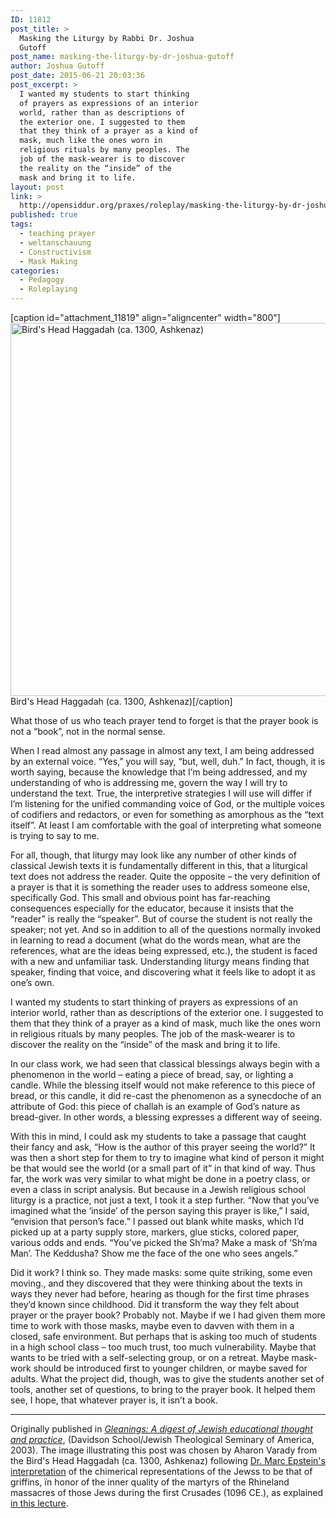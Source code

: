 ```yaml
---
ID: 11812
post_title: >
  Masking the Liturgy by Rabbi Dr. Joshua
  Gutoff
post_name: masking-the-liturgy-by-dr-joshua-gutoff
author: Joshua Gutoff
post_date: 2015-06-21 20:03:36
post_excerpt: >
  I wanted my students to start thinking
  of prayers as expressions of an interior
  world, rather than as descriptions of
  the exterior one. I suggested to them
  that they think of a prayer as a kind of
  mask, much like the ones worn in
  religious rituals by many peoples. The
  job of the mask-wearer is to discover
  the reality on the “inside” of the
  mask and bring it to life.
layout: post
link: >
  http://opensiddur.org/praxes/roleplay/masking-the-liturgy-by-dr-joshua-gutoff/
published: true
tags:
  - teaching prayer
  - weltanschauung
  - Constructivism
  - Mask Making
categories:
  - Pedagogy
  - Roleplaying
---
```

[caption id="attachment_11819" align="aligncenter" width="800"]<a href="http://opensiddur.org/wp-content/uploads/2015/06/Bird-Head-Haggadah-ca.-1300-Ashkenaz.jpg"><img src="http://opensiddur.org/wp-content/uploads/2015/06/Bird-Head-Haggadah-ca.-1300-Ashkenaz.jpg" alt="Bird&#039;s Head Haggadah (ca. 1300, Ashkenaz)" width="800" height="597" class="size-full wp-image-11819" /></a> Bird's Head Haggadah (ca. 1300, Ashkenaz)[/caption]

<div class="english">
What those of us who teach prayer tend to forget is that the prayer book is not a “book”, not in the normal sense.

When I read almost any passage in almost any text, I am being addressed by an external voice. “Yes,” you will say, “but, well, duh.” In fact, though, it is worth saying, because the knowledge that I’m being addressed, and my understanding of who is addressing me, govern the way I will try to understand the text. True, the interpretive strategies I will use will differ if I’m listening for the unified commanding voice of God, or the multiple voices of codifiers and redactors, or even for something as amorphous as the “text itself”. At least I am comfortable with the goal of interpreting what someone is trying to say to me.

For all, though, that liturgy may look like any number of other kinds of classical Jewish texts it is fundamentally different in this, that a liturgical text does not address the reader. Quite the opposite – the very definition of a prayer is that it is something the reader uses to address someone else, specifically God. This small and obvious point has far-reaching consequences especially for the educator, because it insists that the “reader” is really the “speaker”. But of course the student is not really the speaker; not yet. And so in addition to all of the questions normally invoked in learning to read a document (what do the words mean, what are the references, what are the ideas being expressed, etc.), the student is faced with a new and unfamiliar task. Understanding liturgy means finding that speaker, finding that voice, and discovering what it feels like to adopt it as one’s own.

I wanted my students to start thinking of prayers as expressions of an interior world, rather than as descriptions of the exterior one. I suggested to them that they think of a prayer as a kind of mask, much like the ones worn in religious rituals by many peoples. The job of the mask-wearer is to discover the reality on the “inside” of the mask and bring it to life.

In our class work, we had seen that classical blessings always begin with a phenomenon in the world – eating a piece of bread, say, or lighting a candle. While the blessing itself would not make reference to this piece of bread, or this candle, it did re-cast the phenomenon as a synecdoche of an attribute of God: this piece of challah is an example of God’s nature as bread-giver. In other words, a blessing expresses a different way of seeing.

With this in mind, I could ask my students to take a passage that caught their fancy and ask, “How is the author of this prayer seeing the world?” It was then a short step for them to try to imagine what kind of person it might be that would see the world (or a small part of it” in that kind of way. Thus far, the work was very similar to what might be done in a poetry class, or even a class in script analysis. But because in a Jewish religious school liturgy is a practice, not just a text, I took it a step further. “Now that you’ve imagined what the ‘inside’ of the person saying this prayer is like,” I said, “envision that person’s face.” I passed out blank white masks, which I’d picked up at a party supply store, markers, glue sticks, colored paper, various odds and ends. “You’ve picked the Sh’ma? Make a mask of ‘Sh’ma Man’. The Keddusha? Show me the face of the one who sees angels.”

Did it work? I think so. They made masks: some quite striking, some even moving., and they discovered that they were thinking about the texts in ways they never had before, hearing as though for the first time phrases they’d known since childhood. Did it transform the way they felt about prayer or the prayer book? Probably not. Maybe if we I had given them more time to work with those masks, maybe even to davven with them in a closed, safe environment. But perhaps that is asking too much of students in a high school class – too much trust, too much vulnerability. Maybe that wants to be tried with a self-selecting group, or on a retreat. Maybe mask-work should be introduced first to younger children, or maybe saved for adults. What the project did, though, was to give the students another set of tools, another set of questions, to bring to the prayer book. It helped them see, I hope, that whatever prayer is, it isn’t a book.
</div>

<hr />
Originally published in <em><a href="http://web.archive.org/web/20151026121003/http://www.jtsa.edu:80/The_Davidson_School/About_The_Davidson_School/GLEANINGS.xml?">Gleanings: A digest of Jewish educational thought and practice</a></em>, (Davidson School/Jewish Theological Seminary of America, 2003). The image illustrating this post was chosen by Aharon Varady from the Bird's Head Haggadah (ca. 1300, Ashkenaz) following <a href="https://jewishphilosophyplace.wordpress.com/2013/03/24/angelic-animal-jews-birdshead-haggadah/">Dr. Marc Epstein's interpretation</a> of the chimerical representations of the Jewss to be that of griffins, ïn honor of the inner quality of the martyrs of the Rhineland massacres of those Jews during the first Crusades (1096 CE.), as explained <a href="https://vimeo.com/26267032">in this lecture</a>.